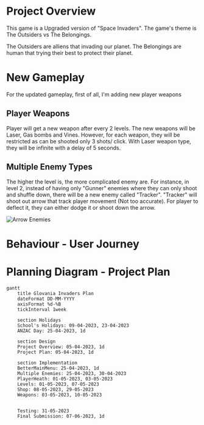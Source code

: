 # Project Overview

This game is a Upgraded version of "Space Invaders". The game's theme is The Outsiders vs The Belongings.


The Outsiders are alliens that invading our planet. The Belongings are human that trying their best to protect their planet. 


# New Gameplay

For the updated gameplay, first of all, I'm adding new player weapons


## Player Weapons

Player will get a new weapon after every 2 levels. The new weapons will be Laser, Gas bombs and Vines. However, for each weapon, they will be restricted as can be shooted only 3 shots/ click. With Laser weapon type, they will be infinite with a delay of 5 seconds.

## Multiple Enemy Types
        
The higher the level is, the more complicated enemy are. For instance, in level 2, instead of having only "Gunner" enemies where they can only shoot and shuffle down, there will be a new enemy called "Tracker". "Tracker" will shoot out arrow that track player movement (Not too accurate). For player to deflect it, they can either dodge it or shoot down the arrow.

 ![Arrow Enemies](https://www.pngkit.com/png/detail/28-284284_starfoxx-spaceship-pixel-art-spaceship-png.png)

 
# Behaviour - User Journey



# Planning Diagram - Project Plan

```mermaid
gantt
    title Glovania Invaders Plan
    dateFormat DD-MM-YYYY
    axisFormat %d-%B
    tickInterval 1week

    section Holidays
    School's Holidays: 09-04-2023, 23-04-2023
    ANZAC Day: 25-04-2023, 1d

    section Design
    Project Overview: 05-04-2023, 1d
    Project Plan: 05-04-2023, 1d

    section Implementation
    BetterMainMenu: 25-04-2023, 1d
    Multiple Enemies: 25-04-2023, 30-04-2023
    PlayerHeath: 01-05-2023, 03-05-2023
    Levels: 01-05-2023, 07-05-2023
    Shop: 08-05-2023, 29-05-2023
    Weapons: 03-05-2023, 10-05-2023


    Testing: 31-05-2023
    Final Submission: 07-06-2023, 1d
```
